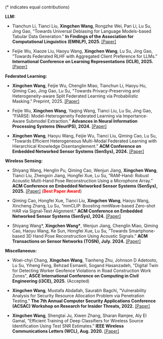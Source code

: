 (* indicates equal contributions)

<strong>LLM:</strong>

- Tianchun Li, Tianci Liu, <strong>Xingchen Wang</strong>, Rongzhe Wei, Pan Li, Lu Su, Jing Gao, "Towards Universal Debiasing for Language Models-based Tabular Data Generation." <strong>In Findings of the Association for Computational Linguistics (EMNLP), 2025. </strong> [[Paper]](https://arxiv.org/pdf/2509.16475)

- Feijie Wu, Xiaoze Liu, Haoyu Wang, <strong>Xingchen Wang</strong>, Lu Su, Jing Gao, ”Towards Federated RLHF with Aggregated Client Preference for LLMs.” <strong>International Conference on Learning Representations (ICLR), 2025.</strong> [[Paper]](https://arxiv.org/pdf/2407.03038)


<strong>Federated Learning:</strong>

- <strong>Xingchen Wang</strong>, Feijie Wu, Chenglin Miao, Tianchun Li, Haoyu Hu, Qiming Cao, Jing Gao, Lu Su, "Towards Privacy-Preserving and Heterogeneity-aware Split Federated Learning via Probabilistic Masking." Preprint, 2025. [[Paper]](https://arxiv.org/pdf/2509.14603)


- Feijie Wu, <strong>Xingchen Wang</strong>, Yaqing Wang, Tianci Liu, Lu Su, Jing Gao, ”FIARSE: Model-Heterogeneity Federated Learning via Importance-Aware Submodel Extraction.” <strong>Advances in Neural Information Processing Systems (NeurIPS), 2024.</strong> [[Paper]](https://arxiv.org/pdf/2407.19389)

- <strong>Xingchen Wang</strong>, Haoyu Wang, Feijie Wu, Tianci Liu, Qiming Cao, Lu Su, ”Towards Efficient Heterogeneous Multi-Modal Federated Learning with Hierarchical Knowledge Disentanglement.” <strong>ACM Conference on Embedded Networked Sensor Systems (SenSys), 2024.</strong> [[Paper]](https://dl.acm.org/doi/pdf/10.1145/3666025.3699360)


<strong>Wireless Sensing:</strong>

- Shiyang Wang, Henglin Pu, Qiming Cao, Wenjun Jiang, <strong>Xingchen Wang</strong>, Tianci Liu, Zhengxin Jiang,  Hongfei Xue, Lu Su, ”RAM-Hand: Robust Acoustic Multi-Hand Pose Reconstruction Using a Microphone Array.” <strong>ACM Conference on Embedded Networked Sensor Systems (SenSys), 2025.</strong> [[Paper]](https://dl.acm.org/doi/pdf/10.1145/3715014.3722055) (<strong style="color:red;">Best Paper Award</strong>)

- Qiming Cao, Hongfei Xue, Tianci Liu, <strong>Xingchen Wang</strong>, Haoyu Wang, Xincheng Zhang, Lu Su, ”mmCLIP: Boosting mmWave-based Zero-shot HAR via Signal-Text Alignment.” <strong>ACM Conference on Embedded Networked Sensor Systems (SenSys), 2024.</strong> [[Paper]](https://dl.acm.org/doi/pdf/10.1145/3666025.3699331)

- Shiyang Wang*, <strong>Xingchen Wang*</strong>, Wenjun Jiang, Chenglin Miao, Qiming Cao, Haoyu Wang, Ke Sun, Hongfei Xue, Lu Su, ”Towards Smartphone-based 3D Hand Pose Reconstruction Using Acoustic Signals.” <strong>ACM Transactions on Sensor Networks (TOSN), July. 2024.</strong> [[Paper]](https://dl.acm.org/doi/pdf/10.1145/3677122)

<strong>Miscellaneous:</strong>

- Woei-chyi Chang, <strong>Xingchen Wang</strong>, Tianheng Zhu, Johnson D Adetooto, Lu Su, Yiheng Feng, Behzad Esmaeili, Sogand Hasanzadeh, "Digital Twin for Detecting Worker Geofence Violations in Road Construction Work Zones", <strong>ASCE International Conference on Computing in Civil Engineering (i3CE), 2025.</strong> (Accepted)

- <strong>Xingchen Wang</strong>, Mustafa Abdallah, Saurabh Bagchi, ”Vulnerability Analysis for Security Resource Allocation Problem via Penetration Testing.” <strong>The 7th Annual Computer Security Applications Conference (ACSAC) Workshop on Research for Insider Threats, 2022.</strong> [[Paper]](https://www.acsac.org/2022/workshops/writ/WRIT_2022_paper_2567-Wang.pdf)

- <strong>Xingchen Wang</strong>, Shengtai Ju, Xiwen Zhang, Sharan Ramjee, Aly El Gamal, ”Efficient Training of Deep Classifiers for Wireless Source Identification Using Test SNR Estimates.” <strong>IEEE Wireless Communications Letters (WCL), Aug. 2020.</strong> [[Paper]](https://ieeexplore.ieee.org/document/9075273)